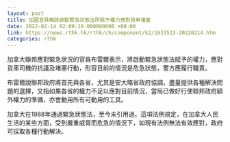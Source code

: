 ```yaml
---
layout: post
title: 加國官員稱將啟動緊急狀態法所賦予權力應對貨車堵塞
date: 2022-02-14 02:09:19.000000000 +08:00
link: https://news.rthk.hk/rthk/ch/component/k2/1633523-20220214.htm
categories: rthk
---
```


加拿大聯邦應對緊急狀況的官員布雷爾表示，將啟動緊急狀態法賦予的權力，應對貨車司機的抗議及堵塞行動，形容目前的情況是危急狀態，警方應履行職責。

布雷爾說聯邦政府將首先與各省，尤其是安大略省政府協調，盡量提供各種解決問題的選擇，又指如果各省的權力不足以應對目前情況，當局已做好行使聯邦政府額外權力的準備，亦會動用所有可動用的工具。

加拿大在1988年通過緊急狀態法，至今未引用過。這項法例規定，在加拿大人民生活的某些方面，受到嚴重威脅而危急的情況下，如現有法例無法有效應對，政府可採取各種行動解決。
